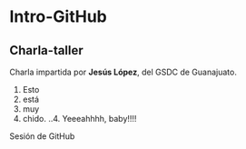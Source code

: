 # Intro-GitHub

## Charla-taller

Charla impartida por **Jesús López**, del GSDC de Guanajuato.

1. Esto
2. está
3. muy
4. chido.
..4. Yeeeahhhh, baby!!!!

 Sesión de GitHub
